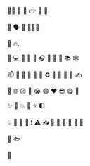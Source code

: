 👋🏼  👋  🙏  👉  👣  💪 

👥  🗣 🙈  👨🏻‍💻

👀  🔥.
 
🤖  💻  💞️  🚀  🎉  🎧 🎣  🔎  🎲  📚  🕸  

📫  🥇  📖  📆  🎨  🚩  ♻️  💨  🏫  🔭 🌱  ✍           

👨  🌐  😐  🤔  😭  😄  ❤️  😎  😋  🧐  

✨  🌟  💥  💫  ⭐️  🌓  

💡  💬  📝  📢 ❗  ⚠️  📥  🍴   🐛  🔔  🔕  🍻  🥳  

🐠  🐟  

💯
